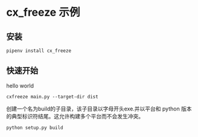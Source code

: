 # cx_freeze 示例

## 安装

    pipenv install cx_freeze

## 快速开始

hello world

    cxfreeze main.py --target-dir dist

创建一个名为build的子目录，该子目录以字母开头exe.并以平台和 python 版本的典型标识符结尾。这允许构建多个平台而不会发生冲突。

    python setup.py build

